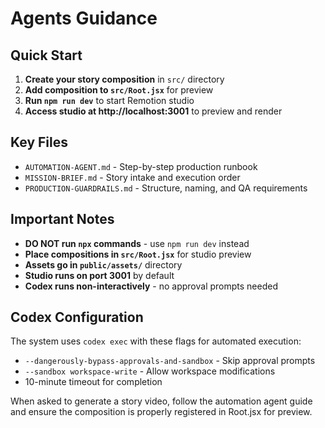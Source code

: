 # Agents Guidance

## Quick Start
1. **Create your story composition** in `src/` directory
2. **Add composition to `src/Root.jsx`** for preview
3. **Run `npm run dev`** to start Remotion studio
4. **Access studio at http://localhost:3001** to preview and render

## Key Files
- `AUTOMATION-AGENT.md` - Step-by-step production runbook
- `MISSION-BRIEF.md` - Story intake and execution order  
- `PRODUCTION-GUARDRAILS.md` - Structure, naming, and QA requirements

## Important Notes
- **DO NOT run `npx` commands** - use `npm run dev` instead
- **Place compositions in `src/Root.jsx`** for studio preview
- **Assets go in `public/assets/`** directory
- **Studio runs on port 3001** by default
- **Codex runs non-interactively** - no approval prompts needed

## Codex Configuration
The system uses `codex exec` with these flags for automated execution:
- `--dangerously-bypass-approvals-and-sandbox` - Skip approval prompts
- `--sandbox workspace-write` - Allow workspace modifications
- 10-minute timeout for completion

When asked to generate a story video, follow the automation agent guide and ensure the composition is properly registered in Root.jsx for preview.
